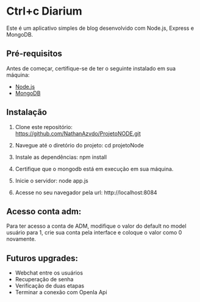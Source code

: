 # Ctrl+c Diarium

Este é um aplicativo simples de blog desenvolvido com Node.js, Express e MongoDB.

## Pré-requisitos

Antes de começar, certifique-se de ter o seguinte instalado em sua máquina:

- [Node.js](https://nodejs.org/)
- [MongoDB](https://www.mongodb.com/try/download/community)

## Instalação

1. Clone este repositório:
https://github.com/NathanAzvdo/ProjetoNODE.git
   
2. Navegue até o diretório do projeto:
cd projetoNode

3. Instale as dependências:
npm install

4. Certifique que o mongodb está em execução em sua máquina.
   
5. Inicie o servidor:
node app.js

6. Acesse no seu navegador pela url:
http://localhost:8084

## Acesso conta adm:

Para ter acesso a conta de ADM, modifique o valor do default no model usuário para 1, crie sua conta pela interface e coloque o valor como 0 novamente.

## Futuros upgrades:

<ul>
  <li>Webchat entre os usuários</li>
  <li>Recuperação de senha</li>
  <li>Verificação de duas etapas</li>
  <li>Terminar a conexão com OpenIa Api</li>
</ul>
